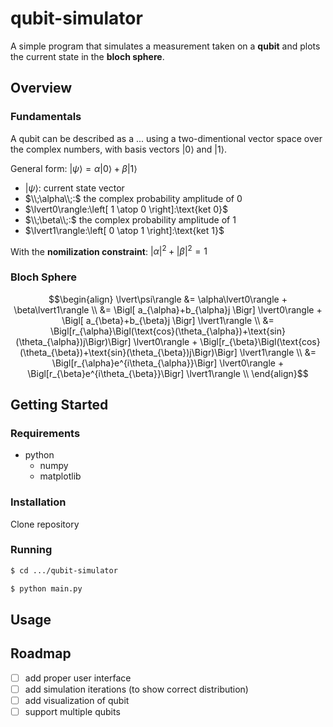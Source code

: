 # qubit-simulator
A simple program that simulates a measurement taken on a **qubit** and plots the current state in the **bloch sphere**.

## Overview

### Fundamentals
A qubit can be described as a ... using a two-dimentional vector space over the complex numbers, with basis vectors $\lvert0\rangle$ and $\lvert1\rangle$. 

General form: $\lvert\psi\rangle = \alpha\lvert0\rangle + \beta\lvert1\rangle$

- $\lvert\psi\rangle:$ current state vector
- $\\;\alpha\\;:$ the complex probability amplitude of $0$
- $\lvert0\rangle:\left[ 1 \atop 0 \right]:\text{ket 0}$
- $\\;\beta\\;:$ the complex probability amplitude of $1$
- $\lvert1\rangle:\left[ 0 \atop 1 \right]:\text{ket 1}$

With the **nomilization constraint**: $\lvert\alpha\rvert^{2} + \lvert\beta\rvert^{2} = 1$

### Bloch Sphere
```math
\begin{align}

    \lvert\psi\rangle &= \alpha\lvert0\rangle + \beta\lvert1\rangle \\

    &= \Bigl[ a_{\alpha}+b_{\alpha}j \Bigr] \lvert0\rangle
     + \Bigl[ a_{\beta}+b_{\beta}j \Bigr] \lvert1\rangle \\

    &= \Bigl[r_{\alpha}\Bigl(\text{cos}(\theta_{\alpha})+\text{sin}(\theta_{\alpha})j\Bigr)\Bigr] \lvert0\rangle
     + \Bigl[r_{\beta}\Bigl(\text{cos}(\theta_{\beta})+\text{sin}(\theta_{\beta})j\Bigr)\Bigr] \lvert1\rangle \\

    &= \Bigl[r_{\alpha}e^{i\theta_{\alpha}}\Bigr] \lvert0\rangle
     + \Bigl[r_{\beta}e^{i\theta_{\beta}}\Bigr] \lvert1\rangle \\

\end{align}
```

## Getting Started

### Requirements
- python
    - numpy
    - matplotlib

### Installation
Clone repository

### Running
```sh
$ cd .../qubit-simulator
```
```sh
$ python main.py 
```

## Usage

## Roadmap
- [ ] add proper user interface
- [ ] add simulation iterations (to show correct distribution)
- [ ] add visualization of qubit
- [ ] support multiple qubits
